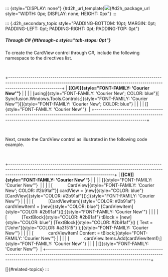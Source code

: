 ::: {style="DISPLAY: none"}
[](ms-xhelp:///?Id=d2h_url_template){#d2h_url_template}![](!package_url!){#d2h_package_url style="WIDTH: 0px; DISPLAY: none; HEIGHT: 0px"}
:::

::: {.d2h_secondary_topic style="PADDING-BOTTOM: 10pt; MARGIN: 0pt; PADDING-LEFT: 0pt; PADDING-RIGHT: 0pt; PADDING-TOP: 0pt"}
##### Through C# {#through-c style="tab-stops: 0pt"}

To create the CardView control through C#, include the following namespace to the directives list.

 

+--------------------------------------------------------------------------------------------------------------------------------------------------------------------------------------+
| **[\[C#\]]{style="FONT-FAMILY: 'Courier New'"}**                                                                                                                                     |
|                                                                                                                                                                                      |
| [using]{style="FONT-FAMILY: 'Courier New'; COLOR: blue"}[ Syncfusion.Windows.Tools.Controls;]{style="FONT-FAMILY: 'Courier New'"}[]{style="FONT-FAMILY: 'Courier New'; COLOR: blue"} |
|                                                                                                                                                                                      |
| []{style="FONT-FAMILY: 'Courier New'"}                                                                                                                                               |
+--------------------------------------------------------------------------------------------------------------------------------------------------------------------------------------+

 

Next, create the CardView control as illustrated in the following code example.

 

+----------------------------------------------------------------------------------------------------------------------------------------------------------------------------------------------------------------+
| **[\[C#\]]{style="FONT-FAMILY: 'Courier New'"}**                                                                                                                                                               |
|                                                                                                                                                                                                                |
| []{style="FONT-FAMILY: 'Courier New'"}                                                                                                                                                                         |
|                                                                                                                                                                                                                |
| [            CardView]{style="FONT-FAMILY: 'Courier New'; COLOR: #2b91af"}[ cardView = [new]{style="COLOR: blue"} [CardView]{style="COLOR: #2b91af"}();]{style="FONT-FAMILY: 'Courier New'"}                   |
|                                                                                                                                                                                                                |
| [            [CardViewItem]{style="COLOR: #2b91af"} cardViewItem1 = [new]{style="COLOR: blue"} [CardViewItem]{style="COLOR: #2b91af"}();]{style="FONT-FAMILY: 'Courier New'"}                                  |
|                                                                                                                                                                                                                |
| [            [TextBlock]{style="COLOR: #2b91af"} tBlock = [new]{style="COLOR: blue"} [TextBlock]{style="COLOR: #2b91af"}() { Text = [\"John\"]{style="COLOR: #a31515"} };]{style="FONT-FAMILY: 'Courier New'"} |
|                                                                                                                                                                                                                |
| [            cardViewItem1.Content = tBlock;]{style="FONT-FAMILY: 'Courier New'"}                                                                                                                              |
|                                                                                                                                                                                                                |
| [            cardView.Items.Add(cardViewItem1);]{style="FONT-FAMILY: 'Courier New'"}                                                                                                                           |
|                                                                                                                                                                                                                |
| []{style="FONT-FAMILY: 'Courier New'"}                                                                                                                                                                         |
+----------------------------------------------------------------------------------------------------------------------------------------------------------------------------------------------------------------+

[]{#related-topics}
:::
